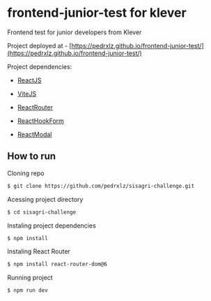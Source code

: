 # frontend-junior-test for klever

Frontend test for junior developers from Klever

Project deployed at - [https://pedrxlz.github.io/frontend-junior-test/](https://pedrxlz.github.io/frontend-junior-test/)

Project dependencies:

- [ReactJS](https://reactjs.org/)

- [ViteJS](https://vitejs.dev/guide/)

- [ReactRouter](https://reactrouter.com/docs/en/v6/getting-started/overview)

- [ReactHookForm](https://react-hook-form.com/)

- [ReactModal](http://reactcommunity.org/react-modal/)

## How to run

Cloning repo

```bash
$ git clone https://github.com/pedrxlz/sisagri-challenge.git
```

Acessing project directory

```bash
$ cd sisagri-challenge
```

Instaling project dependencies

```bash
$ npm install
```

Instaling React Router

```bash
$ npm install react-router-dom@6
```

Running project

```bash
$ npm run dev
```
